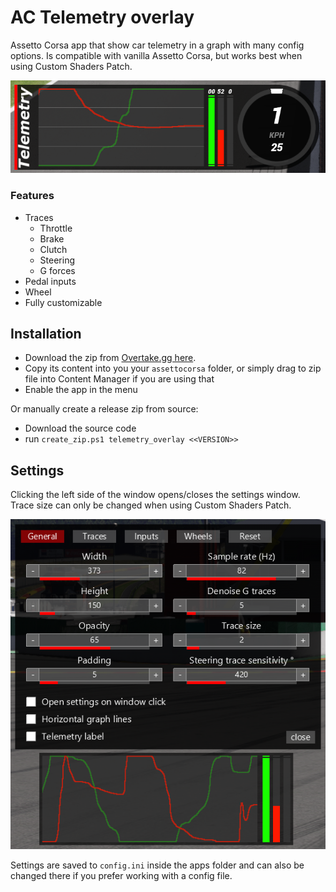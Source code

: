 # AC Telemetry overlay

Assetto Corsa app that show car telemetry in a graph with many config options. Is compatible with vanilla Assetto Corsa, but works best when using Custom Shaders Patch.

![Overlay](./img/overlay-7.png)

### Features

- Traces
  - Throttle
  - Brake
  - Clutch
  - Steering
  - G forces
- Pedal inputs
- Wheel
- Fully customizable

## Installation

- Download the zip from [Overtake.gg here](https://www.overtake.gg/downloads/ac-pedal-telemetry-overlay.67630/).
- Copy its content into you your `assettocorsa` folder, or simply drag to zip file into Content Manager if you are using that
- Enable the app in the menu

Or manually create a release zip from source:

- Download the source code
- run `create_zip.ps1 telemetry_overlay <<VERSION>>`

## Settings

Clicking the left side of the window opens/closes the settings window.
<br>
Trace size can only be changed when using Custom Shaders Patch.

![Settings window](./img/settings-7.png)

Settings are saved to `config.ini` inside the apps folder and can also be changed there if you prefer working with a config file.
